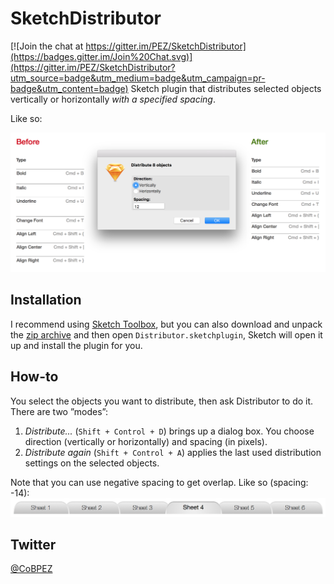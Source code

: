 # SketchDistributor

[![Join the chat at https://gitter.im/PEZ/SketchDistributor](https://badges.gitter.im/Join%20Chat.svg)](https://gitter.im/PEZ/SketchDistributor?utm_source=badge&utm_medium=badge&utm_campaign=pr-badge&utm_content=badge)
Sketch plugin that distributes selected objects vertically or horizontally *with a specified spacing*.

Like so:

![Distribution in action](distribution.png "Distribution by pixel")

## Installation

I recommend using [Sketch Toolbox](http://sketchtoolbox.com), but you can also download and unpack the [zip archive](https://github.com/PEZ/SketchDistributor/archive/master.zip) and then open `Distributor.sketchplugin`, Sketch will open it up and install the plugin for you. 

## How-to

You select the objects you want to distribute, then ask Distributor to do it. There are two ”modes”:

1. *Distribute...* (`Shift + Control + D`) brings up a dialog box. You choose direction (vertically or horizontally) and spacing (in pixels).
1. *Distribute again* (`Shift + Control + A`) applies the last used distribution settings on the selected objects.

Note that you can use negative spacing to get overlap. Like so (spacing: -14):
![Tabs distributed -14px](tabs.png "Using -14px")

## Twitter
[@CoBPEZ](https://twitter.com/cobpez)

